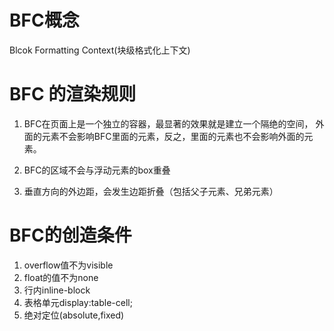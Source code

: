 # BFC概念
Blcok Formatting Context(块级格式化上下文)

# BFC 的渲染规则
1. BFC在页面上是一个独立的容器，最显著的效果就是建立一个隔绝的空间，
    外面的元素不会影响BFC里面的元素，反之，里面的元素也不会影响外面的元素。

2. BFC的区域不会与浮动元素的box重叠

3. 垂直方向的外边距，会发生边距折叠（包括父子元素、兄弟元素）

# BFC的创造条件
1. overflow值不为visible
2. float的值不为none
3. 行内inline-block
4. 表格单元display:table-cell;
5. 绝对定位(absolute,fixed)
